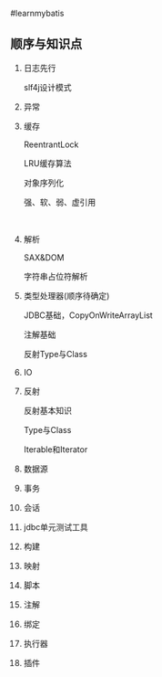 #learnmybatis

## 顺序与知识点

1. 日志先行

   ​slf4j设计模式

2. 异常

3. 缓存

   ReentrantLock

   LRU缓存算法

   对象序列化

   强、软、弱、虚引用

   ​

4. 解析

   SAX&DOM

   字符串占位符解析


5. 类型处理器(顺序待确定)

   JDBC基础，CopyOnWriteArrayList

   注解基础
   
   反射Type与Class

6. IO

7. 反射

   反射基本知识
   
   Type与Class
   
   Iterable和Iterator
   

8. 数据源

9. 事务

10. 会话

11. jdbc单元测试工具

12. 构建

13. 映射

14. 脚本

15. 注解

16. 绑定

17. 执行器

18. 插件

